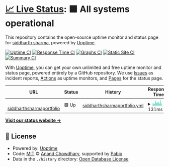 # [📈 Live Status](https://siddharthsharma25.github.io/siddharthsharmauptime): <!--live status--> **🟩 All systems operational**

This repository contains the open-source uptime monitor and status page for [siddharth sharma](https://siddharthsharma25.github.io/siddharthsharmauptime), powered by [Upptime](https://github.com/upptime/upptime).

[![Uptime CI](https://github.com/siddharthsharma25/siddharthsharmauptime/workflows/Uptime%20CI/badge.svg)](https://github.com/siddharthsharma25/siddharthsharmauptime/actions?query=workflow%3A%22Uptime+CI%22)
[![Response Time CI](https://github.com/siddharthsharma25/siddharthsharmauptime/workflows/Response%20Time%20CI/badge.svg)](https://github.com/siddharthsharma25/siddharthsharmauptime/actions?query=workflow%3A%22Response+Time+CI%22)
[![Graphs CI](https://github.com/siddharthsharma25/siddharthsharmauptime/workflows/Graphs%20CI/badge.svg)](https://github.com/siddharthsharma25/siddharthsharmauptime/actions?query=workflow%3A%22Graphs+CI%22)
[![Static Site CI](https://github.com/siddharthsharma25/siddharthsharmauptime/workflows/Static%20Site%20CI/badge.svg)](https://github.com/siddharthsharma25/siddharthsharmauptime/actions?query=workflow%3A%22Static+Site+CI%22)
[![Summary CI](https://github.com/siddharthsharma25/siddharthsharmauptime/workflows/Summary%20CI/badge.svg)](https://github.com/siddharthsharma25/siddharthsharmauptime/actions?query=workflow%3A%22Summary+CI%22)

With [Upptime](https://upptime.js.org), you can get your own unlimited and free uptime monitor and status page, powered entirely by a GitHub repository. We use [Issues](https://github.com/siddharthsharma25/siddharthsharmauptime/issues) as incident reports, [Actions](https://github.com/siddharthsharma25/siddharthsharmauptime/actions) as uptime monitors, and [Pages](https://siddharthsharma25.github.io/siddharthsharmauptime) for the status page.

<!--start: status pages-->
<!-- This summary is generated by Upptime (https://github.com/upptime/upptime) -->
<!-- Do not edit this manually, your changes will be overwritten -->
<!-- prettier-ignore -->
| URL | Status | History | Response Time | Uptime |
| --- | ------ | ------- | ------------- | ------ |
| <img alt="" src="https://icons.duckduckgo.com/ip3/siddharthsharmaresume.vercel.app.ico" height="13"> [siddharthsharmaportfolio](https://siddharthsharmaresume.vercel.app) | 🟩 Up | [siddharthsharmaportfolio.yml](https://github.com/siddharthsharma25/siddharthsharmauptime/commits/HEAD/history/siddharthsharmaportfolio.yml) | <details><summary><img alt="Response time graph" src="./graphs/siddharthsharmaportfolio/response-time-week.png" height="20"> 131ms</summary><br><a href="https://siddharthsharma25.github.io/siddharthsharmauptime/history/siddharthsharmaportfolio"><img alt="Response time 142" src="https://img.shields.io/endpoint?url=https%3A%2F%2Fraw.githubusercontent.com%2Fsiddharthsharma25%2Fsiddharthsharmauptime%2FHEAD%2Fapi%2Fsiddharthsharmaportfolio%2Fresponse-time.json"></a><br><a href="https://siddharthsharma25.github.io/siddharthsharmauptime/history/siddharthsharmaportfolio"><img alt="24-hour response time 125" src="https://img.shields.io/endpoint?url=https%3A%2F%2Fraw.githubusercontent.com%2Fsiddharthsharma25%2Fsiddharthsharmauptime%2FHEAD%2Fapi%2Fsiddharthsharmaportfolio%2Fresponse-time-day.json"></a><br><a href="https://siddharthsharma25.github.io/siddharthsharmauptime/history/siddharthsharmaportfolio"><img alt="7-day response time 131" src="https://img.shields.io/endpoint?url=https%3A%2F%2Fraw.githubusercontent.com%2Fsiddharthsharma25%2Fsiddharthsharmauptime%2FHEAD%2Fapi%2Fsiddharthsharmaportfolio%2Fresponse-time-week.json"></a><br><a href="https://siddharthsharma25.github.io/siddharthsharmauptime/history/siddharthsharmaportfolio"><img alt="30-day response time 165" src="https://img.shields.io/endpoint?url=https%3A%2F%2Fraw.githubusercontent.com%2Fsiddharthsharma25%2Fsiddharthsharmauptime%2FHEAD%2Fapi%2Fsiddharthsharmaportfolio%2Fresponse-time-month.json"></a><br><a href="https://siddharthsharma25.github.io/siddharthsharmauptime/history/siddharthsharmaportfolio"><img alt="1-year response time 142" src="https://img.shields.io/endpoint?url=https%3A%2F%2Fraw.githubusercontent.com%2Fsiddharthsharma25%2Fsiddharthsharmauptime%2FHEAD%2Fapi%2Fsiddharthsharmaportfolio%2Fresponse-time-year.json"></a></details> | <details><summary><a href="https://siddharthsharma25.github.io/siddharthsharmauptime/history/siddharthsharmaportfolio">98.97%</a></summary><a href="https://siddharthsharma25.github.io/siddharthsharmauptime/history/siddharthsharmaportfolio"><img alt="All-time uptime 99.97%" src="https://img.shields.io/endpoint?url=https%3A%2F%2Fraw.githubusercontent.com%2Fsiddharthsharma25%2Fsiddharthsharmauptime%2FHEAD%2Fapi%2Fsiddharthsharmaportfolio%2Fuptime.json"></a><br><a href="https://siddharthsharma25.github.io/siddharthsharmauptime/history/siddharthsharmaportfolio"><img alt="24-hour uptime 100.00%" src="https://img.shields.io/endpoint?url=https%3A%2F%2Fraw.githubusercontent.com%2Fsiddharthsharma25%2Fsiddharthsharmauptime%2FHEAD%2Fapi%2Fsiddharthsharmaportfolio%2Fuptime-day.json"></a><br><a href="https://siddharthsharma25.github.io/siddharthsharmauptime/history/siddharthsharmaportfolio"><img alt="7-day uptime 98.97%" src="https://img.shields.io/endpoint?url=https%3A%2F%2Fraw.githubusercontent.com%2Fsiddharthsharma25%2Fsiddharthsharmauptime%2FHEAD%2Fapi%2Fsiddharthsharmaportfolio%2Fuptime-week.json"></a><br><a href="https://siddharthsharma25.github.io/siddharthsharmauptime/history/siddharthsharmaportfolio"><img alt="30-day uptime 99.76%" src="https://img.shields.io/endpoint?url=https%3A%2F%2Fraw.githubusercontent.com%2Fsiddharthsharma25%2Fsiddharthsharmauptime%2FHEAD%2Fapi%2Fsiddharthsharmaportfolio%2Fuptime-month.json"></a><br><a href="https://siddharthsharma25.github.io/siddharthsharmauptime/history/siddharthsharmaportfolio"><img alt="1-year uptime 99.97%" src="https://img.shields.io/endpoint?url=https%3A%2F%2Fraw.githubusercontent.com%2Fsiddharthsharma25%2Fsiddharthsharmauptime%2FHEAD%2Fapi%2Fsiddharthsharmaportfolio%2Fuptime-year.json"></a></details>

<!--end: status pages-->

[**Visit our status website →**](https://siddharthsharma25.github.io/siddharthsharmauptime)

## 📄 License

- Powered by: [Upptime](https://github.com/upptime/upptime)
- Code: [MIT](./LICENSE) © [Anand Chowdhary](https://anandchowdhary.com), supported by [Pabio](https://pabio.com)
- Data in the `./history` directory: [Open Database License](https://opendatacommons.org/licenses/odbl/1-0/)
